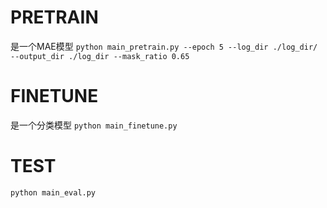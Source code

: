 # PRETRAIN
是一个MAE模型
`python main_pretrain.py --epoch 5 --log_dir ./log_dir/ --output_dir ./log_dir --mask_ratio 0.65`

# FINETUNE
是一个分类模型
`python main_finetune.py`

# TEST
`python main_eval.py`
